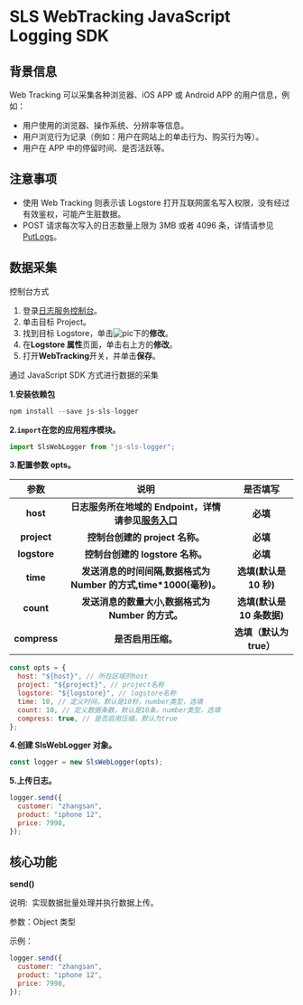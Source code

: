 # SLS WebTracking JavaScript Logging SDK

## 背景信息

Web Tracking 可以采集各种浏览器、iOS APP 或 Android APP 的用户信息，例如：

- 用户使用的浏览器、操作系统、分辨率等信息。
- 用户浏览行为记录（例如：用户在网站上的单击行为、购买行为等）。
- 用户在 APP 中的停留时间、是否活跃等。

## 注意事项

- 使用 Web Tracking 则表示该 Logstore 打开互联网匿名写入权限，没有经过有效鉴权，可能产生脏数据。
- POST 请求每次写入的日志数量上限为 3MB 或者 4096 条，详情请参见[PutLogs](https://help.aliyun.com/document_detail/29026.html#reference-a5t-kxr-zdb)。

## 数据采集

控制台方式

1. 登录[日志服务控制台](https://sls.console.aliyun.com/)。
2. 单击目标 Project。
3. 找到目标 Logstore，单击![pic](https://static-aliyun-doc.oss-cn-hangzhou.aliyuncs.com/assets/img/zh-CN/5642298851/p65765.png)下的**修改**。
4. 在**Logstore 属性**页面，单击右上方的**修改**。
5. 打开**WebTracking**开关，并单击**保存**。

通过 JavaScript SDK 方式进行数据的采集

**1.安装依赖包**

```javascript
npm install --save js-sls-logger
```

**2.`import`在您的应用程序模块。**

```javascript
import SlsWebLogger from "js-sls-logger";
```

**3.配置参数 opts。**

|   **参数**   |                                                              **说明**                                                               |        **是否填写**        |
| :----------: | :---------------------------------------------------------------------------------------------------------------------------------: | :------------------------: |
|   **host**   | **日志服务所在地域的 Endpoint，详情请参见**[**服务入口**](https://help.aliyun.com/document_detail/29008.html#reference-wgx-pwq-zdb) |          **必填**          |
| **project**  |                                                   **控制台创建的 project 名称。**                                                   |          **必填**          |
| **logstore** |                                                  **控制台创建的 logstore 名称。**                                                   |          **必填**          |
|   **time**   |                                 **发送消息的时间间隔,数据格式为 Number 的方式,time\*1000(毫秒)。**                                  |   **选填(默认是 10 秒)**   |
|  **count**   |                                          **发送消息的数量大小,数据格式为 Number 的方式。**                                          | **选填(默认是 10 条数据)** |
| **compress** |                                                         **是否启用压缩。**                                                          |  **选填（默认为 true）**   |

```javascript
const opts = {
  host: "${host}", // 所在区域的host
  project: "${project}", // project名称
  logstore: "${logstore}", // logstore名称
  time: 10, // 定义时间，默认是10秒，number类型，选填
  count: 10, // 定义数据条数，默认是10条，number类型，选填
  compress: true, // 是否启用压缩，默认为true
};
```

**4.创建 SlsWebLogger 对象。**

```javascript
const logger = new SlsWebLogger(opts);
```

**5.上传日志。**

```javascript
logger.send({
  customer: "zhangsan",
  product: "iphone 12",
  price: 7998,
});
```

## 核心功能

**send()**

说明:  实现数据批量处理并执行数据上传。

参数：Object 类型

示例：

```javascript
logger.send({
  customer: "zhangsan",
  product: "iphone 12",
  price: 7998,
});
```
